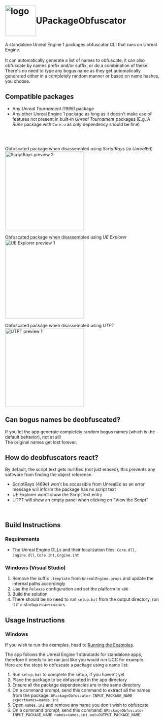 <h1 style="display: flex; align-items: center; flex-wrap: wrap;">
    <img src="res/icons/icon.ico" width="100" alt="logo">
    <div>UPackageObfuscator</div>
</h1>

A standalone Unreal Engine 1 packages obfuscator CLI that runs on Unreal Engine.
<br>
<br>
It can automatically generate a list of names to obfuscate, it can also obfuscate by names prefix and/or suffix, or do a combination of these.
<br>
There's no need to type any bogus name as they get automatically generated either in a completely random manner or based on name hashes, you choose.

## Compatible packages

* Any *Unreal Tournament (1999)* package
* Any other Unreal Engine 1 package as long as it doesn't make use of features not present in built-in *Unreal Tournament* packages (E.g. A *Rune* package with `Core.u` as *only* dependency should be fine)

<br>
<br>

Obfuscated package when disassembled using *ScriptRays* (in *UnrealEd*)
<br>
<img src="examples/img/scriptrays_preview_2_512.avif" width="256" alt="ScriptRays preview 2" />

Obfuscated package when disassembled using *UE Explorer*
<br>
<img src="examples/img/ue_explorer_preview_1_512.avif" width="256" alt="UE Explorer preview 1" />

Obfuscated package when disassembled using *UTPT*
<br>
<img src="examples/img/utpt_preview_1_512.avif" width="256" alt="UTPT preview 1" />


## Can bogus names be deobfuscated?

If you let the app generate completely random bogus names (which is the default behavior), not at all!
<br>
The original names get lost forever.

## How do deobfuscators react?

By default, the script text gets nullified (not just erased), this prevents any software from finding the object reference.
* ScriptRays (469e) won't be accessible from UnrealEd as an error message will inform the package has no script text
* UE Explorer won't show the ScriptText entry
* UTPT will show an empty panel when clicking on "View the Script"

<br>

## Build Instructions

### Requirements
* The Unreal Engine DLLs and their localization files: `Core.dll`, `Engine.dll`, `Core.int`, `Engine.int`

### Windows (Visual Studio)
1. Remove the suffix `.template` from `UnrealEngine.props` and update the internal paths accordingly
1. Use the `Release` configuration and set the platform to `x86`
1. Build the solution
1. There should be no need to run `setup.bat` from the output directory, run it if a startup issue occurs

## Usage Instructions

### Windows
If you wish to run the examples, head to [Running the Examples](/Examples/examples.md).

The app follows the Unreal Engine 1 standards for standalone apps, therefore it needs to be ran just like you would run UCC for example.
<br>
Here are the steps to obfuscate a package using a name list:

1. Run `setup.bat` to complete the setup, if you haven't yet
1. Place the package to be obfuscated in the app directory
1. Ensure all the package dependencies are in the same directory
1. On a command prompt, send this command to extract all the names from the package:
`UPackageObfuscator INPUT_PACKAGE_NAME exportnames=names.ini`
1. Open `names.ini` and remove any name you don't wish to obfuscate
1. On a command prompt, send this command:
`UPackageObfuscator INPUT_PACKAGE_NAME names=names.ini out=OUTPUT_PACKAGE_NAME`